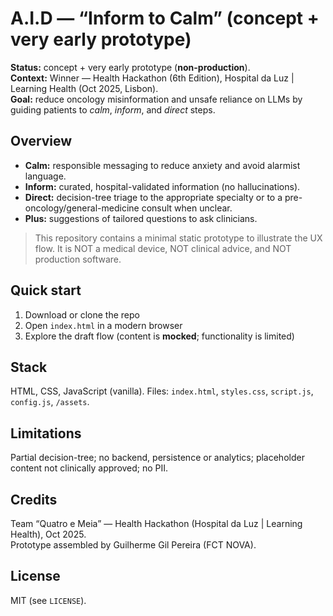 # A.I.D — “Inform to Calm” (concept + very early prototype)

**Status:** concept + very early prototype (**non-production**).  
**Context:** Winner — Health Hackathon (6th Edition), Hospital da Luz | Learning Health (Oct 2025, Lisbon).  
**Goal:** reduce oncology misinformation and unsafe reliance on LLMs by guiding patients to *calm*, *inform*, and *direct* steps.

## Overview
- **Calm:** responsible messaging to reduce anxiety and avoid alarmist language.  
- **Inform:** curated, hospital-validated information (no hallucinations).  
- **Direct:** decision-tree triage to the appropriate specialty or to a pre-oncology/general-medicine consult when unclear.  
- **Plus:** suggestions of tailored questions to ask clinicians.

> This repository contains a minimal static prototype to illustrate the UX flow. It is NOT a medical device, NOT clinical advice, and NOT production software.

## Quick start
1. Download or clone the repo  
2. Open `index.html` in a modern browser  
3. Explore the draft flow (content is **mocked**; functionality is limited)

## Stack
HTML, CSS, JavaScript (vanilla). Files: `index.html`, `styles.css`, `script.js`, `config.js`, `/assets`.

## Limitations
Partial decision-tree; no backend, persistence or analytics; placeholder content not clinically approved; no PII.

## Credits
Team “Quatro e Meia” — Health Hackathon (Hospital da Luz | Learning Health), Oct 2025.  
Prototype assembled by Guilherme Gil Pereira (FCT NOVA).

## License
MIT (see `LICENSE`).
